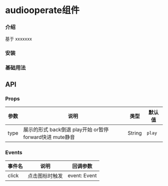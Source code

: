 # audiooperate组件

### 介绍

基于 xxxxxxx

### 安装



### 基础用法


## API

### Props

| 参数         | 说明                             | 类型   | 默认值           |
|--------------|----------------------------------|--------|------------------|
| type         | 展示的形式 back倒退 play开始 or暂停 forward快进 mute静音 | String | `play` |

### Events

| 事件名 | 说明           | 回调参数     |
|--------|----------------|--------------|
| click  | 点击图标时触发 | event: Event |
    